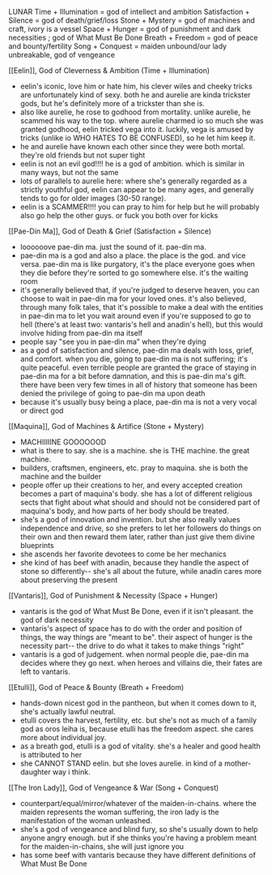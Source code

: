 LUNAR
Time + Illumination = god of intellect and ambition
Satisfaction + Silence = god of death/grief/loss
Stone + Mystery = god of machines and craft, ivory is a vessel
Space + Hunger = god of punishment and dark necessities ; god of What Must Be Done
Breath + Freedom = god of peace and bounty/fertility
Song + Conquest = maiden unbound/our lady unbreakable, god of vengeance 

[[Eelin]], God of Cleverness & Ambition (Time + Illumination)
- eelin's iconic, love him or hate him, his clever wiles and cheeky tricks are unfortunately kind of sexy. both he and aurelie are kinda trickster gods, but he's definitely more of a trickster than she is.
- also like aurelie, he rose to godhood from mortality. unlike aurelie, he scammed his way to the top. where aurelie charmed io so much she was granted godhood, eelin tricked vega into it. luckily, vega is amused by tricks (unlike io WHO HATES TO BE CONFUSED), so he let him keep it.
- he and aurelie have known each other since they were both mortal. they're old friends but not super tight
- eelin is not an evil god!!!! he is a god of ambition. which is similar in many ways, but not the same
- lots of parallels to aurelie here: where she's generally regarded as a strictly youthful god, eelin can appear to be many ages, and generally tends to go for older images (30-50 range). 
- eelin is a SCAMMER!!!! you can pray to him for help but he will probably also go help the other guys. or fuck you both over for kicks

[[Pae-Din Ma]], God of Death & Grief (Satisfaction + Silence)
- loooooove pae-din ma. just the sound of it. pae-din ma.
- pae-din ma is a god and also a place. the place is the god. and vice versa. pae-din ma is like purgatory, it's the place everyone goes when they die before they're sorted to go somewhere else. it's the waiting room
- it's generally believed that, if you're judged to deserve heaven, you can choose to wait in pae-din ma for your loved ones. it's also believed, through many folk tales, that it's possible to make a deal with the entities in pae-din ma to let you wait around even if you're supposed to go to hell (there's at least two: vantaris's hell and anadin's hell), but this would involve hiding from pae-din ma itself
- people say "see you in pae-din ma" when they're dying
- as a god of satisfaction and silence, pae-din ma deals with loss, grief, and comfort. when you die, going to pae-din ma is not suffering; it's quite peaceful. even terrible people are granted the grace of staying in pae-din ma for a bit before damnation, and this is pae-din ma's gift. there have been very few times in all of history that someone has been denied the privilege of going to pae-din ma upon death
- because it's usually busy being a place, pae-din ma is not a very vocal or direct god

[[Maquina]], God of Machines & Artifice (Stone + Mystery)
- MACHIIIIINE GOOOOOOD
- what is there to say. she is a machine. she is THE machine. the great machine. 
- builders, craftsmen, engineers, etc. pray to maquina. she is both the machine and the builder
- people offer up their creations to her, and every accepted creation becomes a part of maquina's body. she has a lot of different religious sects that fight about what should and should not be considered part of maquina's body, and how parts of her body should be treated.
- she's a god of innovation and invention. but she also really values independence and drive, so she prefers to let her followers do things on their own and then reward them later, rather than just give them divine blueprints
- she ascends her favorite devotees to come be her mechanics
- she kind of has beef with anadin, because they handle the aspect of stone so differently-- she's all about the future, while anadin cares more about preserving the present

[[Vantaris]], God of Punishment & Necessity (Space + Hunger)
- vantaris is the god of What Must Be Done, even if it isn't pleasant. the god of dark necessity
- vantaris's aspect of space has to do with the order and position of things, the way things are "meant to be". their aspect of hunger is the necessity part-- the drive to do what it takes to make things "right"
- vantaris is a god of judgement. when normal people die, pae-din ma decides where they go next. when heroes and villains die, their fates are left to vantaris. 

[[Etulli]], God of Peace & Bounty (Breath + Freedom)
- hands-down nicest god in the pantheon, but when it comes down to it, she's actually lawful neutral.
- etulli covers the harvest, fertility, etc. but she's not as much of a family god as oros leiha is, because etulli has the freedom aspect. she cares more about individual joy.
- as a breath god, etulli is a god of vitality. she's a healer and good health is attributed to her
- she CANNOT STAND eelin. but she loves aurelie. in kind of a mother-daughter way i think.

[[The Iron Lady]], God of Vengeance & War (Song + Conquest)
- counterpart/equal/mirror/whatever of the maiden-in-chains. where the maiden represents the woman suffering, the iron lady is the manifestation of the woman unleashed. 
- she's a god of vengeance and blind fury, so she's usually down to help anyone angry enough. but if she thinks you're having a problem meant for the maiden-in-chains, she will just ignore you
- has some beef with vantaris because they have different definitions of What Must Be Done

